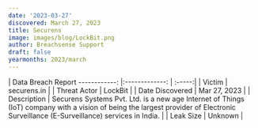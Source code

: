 ```yaml
---
date: '2023-03-27'
discovered: March 27, 2023
title: Securens
image: images/blog/LockBit.png
author: Breachsense Support
draft: false
yearmonths: 2023/march
---
```



| Data Breach Report
------------:     |:-------------:    | :-----:|
| Victim      | securens.in      | 
| Threat Actor      | LockBit      | 
| Date Discovered      | Mar 27, 2023      | 
| Description      | Securens Systems Pvt. Ltd. is a new age Internet of Things (IoT) company with a vision of being the largest provider of Electronic Surveillance (E-Surveillance) services in India.      | 
| Leak Size      | Unknown      | 


